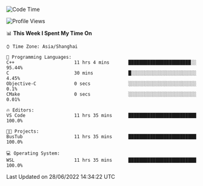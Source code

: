 <!--START_SECTION:waka-->
![Code Time](http://img.shields.io/badge/Code%20Time-151%20hrs%207%20mins-blue)

![Profile Views](http://img.shields.io/badge/Profile%20Views-0-blue)

📊 **This Week I Spent My Time On** 

```text
⌚︎ Time Zone: Asia/Shanghai

💬 Programming Languages: 
C++                      11 hrs 4 mins       ███████████████████████░░   95.44% 
C                        30 mins             █░░░░░░░░░░░░░░░░░░░░░░░░   4.45% 
Objective-C              0 secs              ░░░░░░░░░░░░░░░░░░░░░░░░░   0.1% 
CMake                    0 secs              ░░░░░░░░░░░░░░░░░░░░░░░░░   0.01%

🔥 Editors: 
VS Code                  11 hrs 35 mins      █████████████████████████   100.0%

🐱‍💻 Projects: 
BusTub                   11 hrs 35 mins      █████████████████████████   100.0%

💻 Operating System: 
WSL                      11 hrs 35 mins      █████████████████████████   100.0%

```


 Last Updated on 28/06/2022 14:34:22 UTC
<!--END_SECTION:waka-->